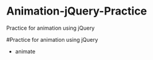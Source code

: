 # Animation-jQuery-Practice
Practice for animation using jQuery

#Practice for animation using jQuery
- animate

